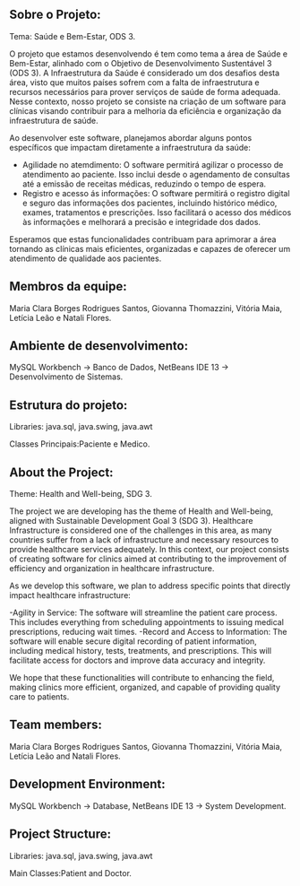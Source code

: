 ## Sobre o Projeto:
Tema: Saúde e Bem-Estar, ODS 3.

O projeto que estamos desenvolvendo é tem como tema a área de Saúde e Bem-Estar, alinhado com o Objetivo de Desenvolvimento Sustentável 3 (ODS 3). A Infraestrutura da Saúde é considerado um dos desafios desta área, visto que muitos países sofrem com a falta de infraestrutura e recursos necessários para prover serviços de saúde de forma adequada. Nesse contexto, nosso projeto se consiste na criação de um software para clínicas visando contribuir para a melhoria da eficiência e organização da infraestrutura de saúde.

Ao desenvolver este software, planejamos abordar alguns pontos específicos que impactam diretamente a infraestrutura da saúde:

- Agilidade no atemdimento: O software permitirá agilizar o processo de atendimento ao paciente. Isso inclui desde o agendamento de consultas até a emissão de receitas médicas, reduzindo o tempo de espera.
- Registro e acesso ás informações: O software permitirá o registro digital e seguro das informações dos pacientes, incluindo histórico médico, exames, tratamentos e prescrições. Isso facilitará o acesso dos médicos às informações e melhorará a precisão e integridade dos dados.

Esperamos que estas funcionalidades contribuam para aprimorar a área tornando as clínicas mais eficientes, organizadas e capazes de oferecer um atendimento de qualidade aos pacientes.

## Membros da equipe:
Maria Clara Borges Rodrigues Santos, Giovanna Thomazzini, Vitória Maia, Letícia Leão e Natali Flores.

## Ambiente de desenvolvimento:
MySQL Workbench -> Banco de Dados, NetBeans IDE 13 -> Desenvolvimento de Sistemas.

## Estrutura do projeto:
Libraries: java.sql, java.swing, java.awt

Classes Principais:Paciente e Medico.


## About the Project:
Theme: Health and Well-being, SDG 3.

The project we are developing has the theme of Health and Well-being, aligned with Sustainable Development Goal 3 (SDG 3). Healthcare Infrastructure is considered one of the challenges in this area, as many countries suffer from a lack of infrastructure and necessary resources to provide healthcare services adequately. In this context, our project consists of creating software for clinics aimed at contributing to the improvement of efficiency and organization in healthcare infrastructure.

As we develop this software, we plan to address specific points that directly impact healthcare infrastructure:

-Agility in Service: The software will streamline the patient care process. This includes everything from scheduling appointments to issuing medical prescriptions, reducing wait times.
-Record and Access to Information: The software will enable secure digital recording of patient information, including medical history, tests, treatments, and prescriptions. This will facilitate access for doctors and improve data accuracy and integrity.

We hope that these functionalities will contribute to enhancing the field, making clinics more efficient, organized, and capable of providing quality care to patients.

## Team members:
Maria Clara Borges Rodrigues Santos, Giovanna Thomazzini, Vitória Maia, Letícia Leão and Natali Flores.

## Development Environment:
MySQL Workbench -> Database, NetBeans IDE 13 -> System Development.

## Project Structure:
Libraries: java.sql, java.swing, java.awt

Main Classes:Patient and Doctor.
